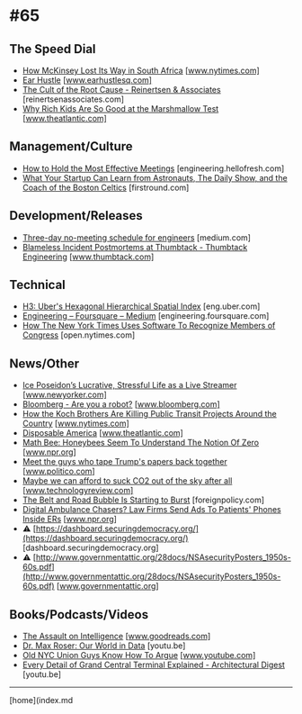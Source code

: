 # #65

 ## The Speed Dial
* [How McKinsey Lost Its Way in South Africa](https://www.nytimes.com/2018/06/26/world/africa/mckinsey-south-africa-eskom.html) [www.nytimes.com]
* [Ear Hustle](https://www.earhustlesq.com/) [www.earhustlesq.com]
* [The Cult of the Root Cause - Reinertsen & Associates](http://reinertsenassociates.com/the-cult-of-the-root-cause/) [reinertsenassociates.com]
* [Why Rich Kids Are So Good at the Marshmallow Test](https://www.theatlantic.com/family/archive/2018/06/marshmallow-test/561779/?single_page=true) [www.theatlantic.com]

 ## Management/Culture
* [How to Hold the Most Effective Meetings](https://engineering.hellofresh.com/how-to-hold-the-most-effective-meetings-aee4554404e0) [engineering.hellofresh.com]
* [What Your Startup Can Learn from Astronauts, The Daily Show, and the Coach of the Boston Celtics](http://firstround.com/review/what-your-startup-can-learn-from-astronauts-the-daily-show-and-the-coach-of-the-boston-celtics/) [firstround.com]

 ## Development/Releases
* [Three-day no-meeting schedule for engineers](https://medium.com/@Pinterest_Engineering/three-day-no-meeting-schedule-for-engineers-fca9f857a567) [medium.com]
* [Blameless Incident Postmortems at Thumbtack - Thumbtack Engineering](https://www.thumbtack.com/engineering/blameless-incident-postmortems/) [www.thumbtack.com]

 ## Technical
* [H3: Uber's Hexagonal Hierarchical Spatial Index](https://eng.uber.com/h3/) [eng.uber.com]
* [Engineering – Foursquare – Medium](https://engineering.foursquare.com/a-word-of-advice-revamping-foursquares-tip-ranking-methodology-75ae87a88a1c) [engineering.foursquare.com]
* [How The New York Times Uses Software To Recognize Members of Congress](https://open.nytimes.com/how-the-new-york-times-uses-software-to-recognize-members-of-congress-29b46dd426c7) [open.nytimes.com]

 ## News/Other
* [Ice Poseidon’s Lucrative, Stressful Life as a Live Streamer](https://www.newyorker.com/magazine/2018/07/09/ice-poseidons-lucrative-stressful-life-as-a-live-streamer) [www.newyorker.com]
* [Bloomberg - Are you a robot?](https://www.bloomberg.com/news/articles/2018-06-18/google-is-training-machines-to-predict-when-a-patient-will-die) [www.bloomberg.com]
* [How the Koch Brothers Are Killing Public Transit Projects Around the Country](https://www.nytimes.com/2018/06/19/climate/koch-brothers-public-transit.html) [www.nytimes.com]
* [Disposable America](https://www.theatlantic.com/technology/archive/2018/06/disposable-america/563204/) [www.theatlantic.com]
* [Math Bee: Honeybees Seem To Understand The Notion Of Zero](https://www.npr.org/2018/06/07/617863467/math-bee-honeybees-seem-to-understand-the-notion-of-zero) [www.npr.org]
* [Meet the guys who tape Trump's papers back together](https://www.politico.com/story/2018/06/10/trump-papers-filing-system-635164) [www.politico.com]
* [Maybe we can afford to suck CO2 out of the sky after all](https://www.technologyreview.com/s/611369/maybe-we-can-afford-to-suck-cosub2sub-out-of-the-sky-after-all/) [www.technologyreview.com]
* [The Belt and Road Bubble Is Starting to Burst](https://foreignpolicy.com/2018/06/27/the-belt-and-road-bubble-is-starting-to-burst/) [foreignpolicy.com]
* [Digital Ambulance Chasers? Law Firms Send Ads To Patients' Phones Inside ERs](https://www.npr.org/sections/health-shots/2018/05/25/613127311/digital-ambulance-chasers-law-firms-send-ads-to-patients-phones-inside-ers) [www.npr.org]
* &#9888; [https://dashboard.securingdemocracy.org/](https://dashboard.securingdemocracy.org/) [dashboard.securingdemocracy.org]
* &#9888; [http://www.governmentattic.org/28docs/NSAsecurityPosters_1950s-60s.pdf](http://www.governmentattic.org/28docs/NSAsecurityPosters_1950s-60s.pdf) [www.governmentattic.org]

 ## Books/Podcasts/Videos
* [The Assault on Intelligence](https://www.goodreads.com/book/show/38900022-the-assault-on-intelligence) [www.goodreads.com]
* [Dr. Max Roser: Our World in Data](https://youtu.be/HQSQ16dntbc) [youtu.be]
* [Old NYC Union Guys Know How To Argue](https://www.youtube.com/watch?v=XfkhS1R8A2Q&feature=youtu.be) [www.youtube.com]
* [Every Detail of Grand Central Terminal Explained - Architectural Digest](https://youtu.be/_b4XQUE_u8o) [youtu.be]
___
[home](index.md
